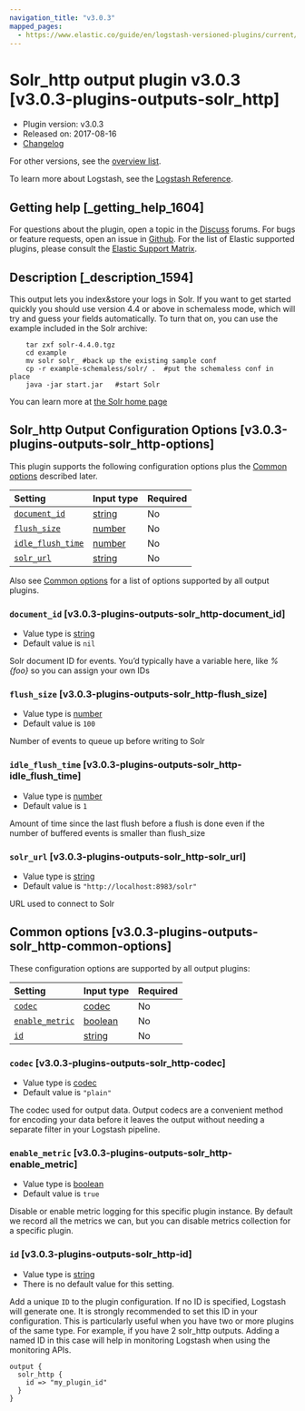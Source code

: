 ```yaml
---
navigation_title: "v3.0.3"
mapped_pages:
  - https://www.elastic.co/guide/en/logstash-versioned-plugins/current/v3.0.3-plugins-outputs-solr_http.html
---
```


# Solr_http output plugin v3.0.3 [v3.0.3-plugins-outputs-solr_http]

* Plugin version: v3.0.3
* Released on: 2017-08-16
* [Changelog](https://github.com/logstash-plugins/logstash-output-solr_http/blob/v3.0.3/CHANGELOG.md)

For other versions, see the [overview list](output-solr_http-index.md).

To learn more about Logstash, see the [Logstash Reference](https://www.elastic.co/guide/en/logstash/current/index.html).

## Getting help [_getting_help_1604]

For questions about the plugin, open a topic in the [Discuss](http://discuss.elastic.co) forums. For bugs or feature requests, open an issue in [Github](https://github.com/logstash-plugins/logstash-output-solr_http). For the list of Elastic supported plugins, please consult the [Elastic Support Matrix](https://www.elastic.co/support/matrix#matrix_logstash_plugins).

## Description [_description_1594]

This output lets you index\&store your logs in Solr. If you want to get started quickly you should use version 4.4 or above in schemaless mode, which will try and guess your fields automatically. To turn that on, you can use the example included in the Solr archive:

```
    tar zxf solr-4.4.0.tgz
    cd example
    mv solr solr_ #back up the existing sample conf
    cp -r example-schemaless/solr/ .  #put the schemaless conf in place
    java -jar start.jar   #start Solr
```

You can learn more at [the Solr home page](https://lucene.apache.org/solr/)

## Solr_http Output Configuration Options [v3.0.3-plugins-outputs-solr_http-options]

This plugin supports the following configuration options plus the [Common options](v3-0-3-plugins-outputs-solr_http.md#v3.0.3-plugins-outputs-solr_http-common-options) described later.

| Setting | Input type | Required |
| :- | :- | :- |
| [`document_id`](v3-0-3-plugins-outputs-solr_http.md#v3.0.3-plugins-outputs-solr_http-document_id) | [string](/lsr/value-types.md#string) | No |
| [`flush_size`](v3-0-3-plugins-outputs-solr_http.md#v3.0.3-plugins-outputs-solr_http-flush_size) | [number](/lsr/value-types.md#number) | No |
| [`idle_flush_time`](v3-0-3-plugins-outputs-solr_http.md#v3.0.3-plugins-outputs-solr_http-idle_flush_time) | [number](/lsr/value-types.md#number) | No |
| [`solr_url`](v3-0-3-plugins-outputs-solr_http.md#v3.0.3-plugins-outputs-solr_http-solr_url) | [string](/lsr/value-types.md#string) | No |

Also see [Common options](v3-0-3-plugins-outputs-solr_http.md#v3.0.3-plugins-outputs-solr_http-common-options) for a list of options supported by all output plugins.

### `document_id` [v3.0.3-plugins-outputs-solr_http-document_id]

* Value type is [string](/lsr/value-types.md#string)
* Default value is `nil`

Solr document ID for events. You’d typically have a variable here, like *%{foo}* so you can assign your own IDs

### `flush_size` [v3.0.3-plugins-outputs-solr_http-flush_size]

* Value type is [number](/lsr/value-types.md#number)
* Default value is `100`

Number of events to queue up before writing to Solr

### `idle_flush_time` [v3.0.3-plugins-outputs-solr_http-idle_flush_time]

* Value type is [number](/lsr/value-types.md#number)
* Default value is `1`

Amount of time since the last flush before a flush is done even if the number of buffered events is smaller than flush\_size

### `solr_url` [v3.0.3-plugins-outputs-solr_http-solr_url]

* Value type is [string](/lsr/value-types.md#string)
* Default value is `"http://localhost:8983/solr"`

URL used to connect to Solr

## Common options [v3.0.3-plugins-outputs-solr_http-common-options]

These configuration options are supported by all output plugins:

| Setting | Input type | Required |
| :- | :- | :- |
| [`codec`](v3-0-3-plugins-outputs-solr_http.md#v3.0.3-plugins-outputs-solr_http-codec) | [codec](/lsr/value-types.md#codec) | No |
| [`enable_metric`](v3-0-3-plugins-outputs-solr_http.md#v3.0.3-plugins-outputs-solr_http-enable_metric) | [boolean](/lsr/value-types.md#boolean) | No |
| [`id`](v3-0-3-plugins-outputs-solr_http.md#v3.0.3-plugins-outputs-solr_http-id) | [string](/lsr/value-types.md#string) | No |

### `codec` [v3.0.3-plugins-outputs-solr_http-codec]

* Value type is [codec](/lsr/value-types.md#codec)
* Default value is `"plain"`

The codec used for output data. Output codecs are a convenient method for encoding your data before it leaves the output without needing a separate filter in your Logstash pipeline.

### `enable_metric` [v3.0.3-plugins-outputs-solr_http-enable_metric]

* Value type is [boolean](/lsr/value-types.md#boolean)
* Default value is `true`

Disable or enable metric logging for this specific plugin instance. By default we record all the metrics we can, but you can disable metrics collection for a specific plugin.

### `id` [v3.0.3-plugins-outputs-solr_http-id]

* Value type is [string](/lsr/value-types.md#string)
* There is no default value for this setting.

Add a unique `ID` to the plugin configuration. If no ID is specified, Logstash will generate one. It is strongly recommended to set this ID in your configuration. This is particularly useful when you have two or more plugins of the same type. For example, if you have 2 solr\_http outputs. Adding a named ID in this case will help in monitoring Logstash when using the monitoring APIs.

```
output {
  solr_http {
    id => "my_plugin_id"
  }
}
```
